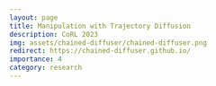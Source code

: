 ```yaml
---
layout: page
title: Manipulation with Trajectory Diffusion
description: CoRL 2023
img: assets/chained-diffuser/chained-diffuser.png
redirect: https://chained-diffuser.github.io/
importance: 4
category: research
---
```

